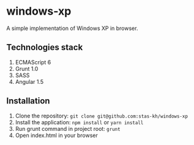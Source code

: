 # windows-xp
A simple implementation of Windows XP in browser.

## Technologies stack
1. ECMAScript 6
2. Grunt 1.0
3. SASS
4. Angular 1.5

## Installation
1. Clone the repository: `git clone git@github.com:stas-kh/windows-xp`
2. Install the application: `npm install` or `yarn install`
3. Run grunt command in project root: `grunt`
4. Open index.html in your browser
